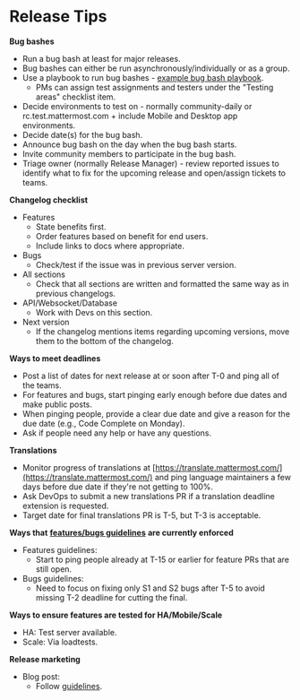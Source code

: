 # Release Tips

**Bug bashes**

* Run a bug bash at least for major releases.
* Bug bashes can either be run asynchronously/individually or as a group.
* Use a playbook to run bug bashes - [example bug bash playbook](https://community.mattermost.com/playbooks/playbooks/raxoo6hua3gpdpthaqmpmdzptw/outline).
  * PMs can assign test assignments and testers under the "Testing areas" checklist item.
* Decide environments to test on - normally community-daily or rc.test.mattermost.com + include Mobile and Desktop app environments.
* Decide date(s) for the bug bash.
* Announce bug bash on the day when the bug bash starts.
* Invite community members to participate in the bug bash.
* Triage owner (normally Release Manager) - review reported issues to identify what to fix for the upcoming release and open/assign tickets to teams.

**Changelog checklist**

* Features
  * State benefits first.
  * Order features based on benefit for end users.
  * Include links to docs where appropriate.
* Bugs
  * Check/test if the issue was in previous server version.
* All sections
  * Check that all sections are written and formatted the same way as in previous changelogs.
* API/Websocket/Database
  * Work with Devs on this section.
* Next version
  * If the changelog mentions items regarding upcoming versions, move them to the bottom of the changelog.

**Ways to meet deadlines**

* Post a list of dates for next release at or soon after T-0 and ping all of the teams.
* For features and bugs, start pinging early enough before due dates and make public posts.
* When pinging people, provide a clear due date and give a reason for the due date \(e.g., Code Complete on Monday\).
* Ask if people need any help or have any questions.

**Translations**

* Monitor progress of translations at [https://translate.mattermost.com/](https://translate.mattermost.com/) and ping language maintainers a few days before due date if they're not getting to 100%.
* Ask DevOps to submit a new translations PR if a translation deadline extension is requested.
* Target date for final translations PR is T-5, but T-3 is acceptable.

**Ways that** [**features/bugs guidelines**](https://docs.google.com/document/d/1QxB_A1qkEJBKAvQpRa7JiSQLZhwg6HAEajNRNa7ldGg/edit) **are currently enforced**

* Features guidelines:
  * Start to ping people already at T-15 or earlier for feature PRs that are still open.
* Bugs guidelines:
  * Need to focus on fixing only S1 and S2 bugs after T-5 to avoid missing T-2 deadline for cutting the final.

**Ways to ensure features are tested for HA/Mobile/Scale**

* HA: Test server available.
* Scale: Via loadtests.

**Release marketing**

* Blog post:
  * Follow [guidelines](https://handbook.mattermost.com/operations/messaging-and-math/how-to-guides-for-m-and-m/how-to-create-release-announcements).
